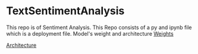 # TextSentimentAnalysis

This repo is of Sentiment Analysis. This Repo consists of a py and ipynb file which is a deployment file.
Model's weight and architecture
<a href="https://drive.google.com/file/d/1PqkXV2RMFyHCwBWEAPw9VUjtikl-TFvr/view?usp=sharing">Weights</a>

<a href="https://drive.google.com/file/d/1Y4PuakZ-qByeFNZuBNN67561pvdjm9NW/view?usp=sharing">Architecture</a>

